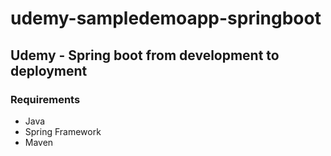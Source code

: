 # udemy-sampledemoapp-springboot
## Udemy - Spring boot from development to deployment


### Requirements
<ul>
	<li>Java</li>
	<li>Spring Framework</li>
	<li>Maven</li>
</ul>

